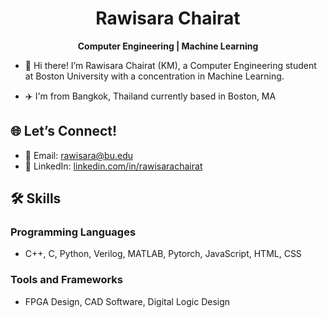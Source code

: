 <h1 align="center">Rawisara Chairat</h1>
<p align="center">
  <b>Computer Engineering | Machine Learning</b>
</p>


- 🌟 Hi there! I’m Rawisara Chairat (KM), a Computer Engineering student at Boston University with a concentration in Machine Learning. 

- ✈️ I'm from Bangkok, Thailand currently based in Boston, MA


##  🌐 **Let’s Connect!**  

- 📧 Email: [rawisara@bu.edu](mailto:rawisara@bu.edu)  
- 🔗 LinkedIn: [linkedin.com/in/rawisarachairat](https://linkedin.com/in/rawisarachairat)  



## 🛠️ **Skills**  

### **Programming Languages**  
- C++, C, Python, Verilog, MATLAB, Pytorch, JavaScript, HTML, CSS  

### **Tools and Frameworks**  
- FPGA Design, CAD Software, Digital Logic Design  
